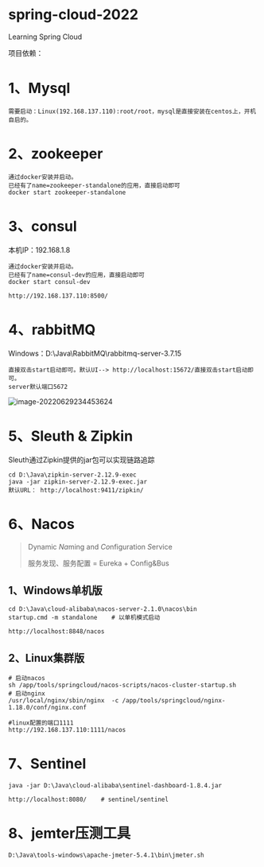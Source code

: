 # spring-cloud-2022
Learning Spring Cloud 

项目依赖：

# 1、Mysql

```shell
需要启动：Linux(192.168.137.110):root/root，mysql是直接安装在centos上，开机自启的。
```



# 2、zookeeper

```shell
通过docker安装并启动。
已经有了name=zookeeper-standalone的应用，直接启动即可
docker start zookeeper-standalone
```



# 3、consul

本机IP：192.168.1.8

```shell
通过docker安装并启动。
已经有了name=consul-dev的应用，直接启动即可
docker start consul-dev

http://192.168.137.110:8500/
```



# 4、rabbitMQ

Windows：D:\Java\RabbitMQ\rabbitmq-server-3.7.15

```shell
直接双击start启动即可。默认UI--> http://localhost:15672/直接双击start启动即可。
server默认端口5672
```

![image-20220629234453624](https://alinyun-images-repository.oss-cn-shanghai.aliyuncs.com/images/20220629234453.png)



# 5、Sleuth & Zipkin

Sleuth通过Zipkin提供的jar包可以实现链路追踪

```shell
cd D:\Java\zipkin-server-2.12.9-exec
java -jar zipkin-server-2.12.9-exec.jar
默认URL： http://localhost:9411/zipkin/
```



# 6、Nacos

> Dynamic *Na*ming and *Co*nfiguration *S*ervice
>
> 服务发现、服务配置 = Eureka + Config&Bus

## 1、Windows单机版

```shell
cd D:\Java\cloud-alibaba\nacos-server-2.1.0\nacos\bin
startup.cmd -m standalone    # 以单机模式启动

http://localhost:8848/nacos
```

## 2、Linux集群版

```shell
# 启动nacos
sh /app/tools/springcloud/nacos-scripts/nacos-cluster-startup.sh
# 启动nginx
/usr/local/nginx/sbin/nginx  -c /app/tools/springcloud/nginx-1.18.0/conf/nginx.conf

#linux配置的端口1111
http://192.168.137.110:1111/nacos
```



# 7、Sentinel

```shell
java -jar D:\Java\cloud-alibaba\sentinel-dashboard-1.8.4.jar

http://localhost:8080/    # sentinel/sentinel
```



# 8、jemter压测工具

```shell
D:\Java\tools-windows\apache-jmeter-5.4.1\bin\jmeter.sh
```

